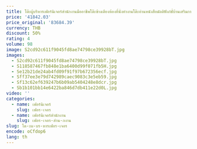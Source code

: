 ```yaml
---
title: โต๊ะผู้บริหารเฟอร์นิเจอร์สํานักงานมืออาชีพโต๊ะข้างเตียงห้องที่นั่งทํางานโต๊ะอ่านหนังสือมัลติฟังก์ชั่บ้านเสริมการเล่นเกม
price: '41842.03'
price_original: '83684.39'
currency: THB
discount: 50%
rating: 4
volume: 98
image: S2cd92c611f9045fd8ae74798ce39928bT.jpg
images:
  - S2cd92c611f9045fd8ae74798ce39928bT.jpg
  - S118587467fb848e1ba6400d99f071fb5H.jpg
  - Se12b21de24ab4fd09f91f97b672356ecf.jpg
  - Sff37ee3e79d742989caec9083c3e5eb59.jpg
  - Sf13c62ef639247b6b09ab5404248e8dcr.jpg
  - Sb1b101bb14e6422ba846d7db411e22d0L.jpg
video: ''
categories:
  - name: เฟอร์นิเจอร์
    slug: เฟอร-เจอร
  - name: เฟอร์นิเจอร์สำนักงาน
    slug: เฟอร-เจอร-สำน-กงาน
slug: โต-ะผ-บร-หารเฟอร-เจอร
encode: oCfdop6
lang: th
---
```

  